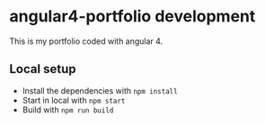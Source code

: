 # angular4-portfolio development

This is my portfolio coded with angular 4. 

## Local setup

- Install the dependencies with `npm install`
- Start in local with `npm start`
- Build with `npm run build`
